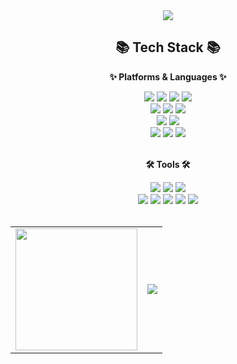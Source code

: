 <div align=center>
	<img src="https://capsule-render.vercel.app/api?type=venom&height=200&color=gradient&text=yousangjun's%20%20Github&section=header&textBg=false&fontColor=00AAFF&fontSize=50&animation=twinkling" />	
</div>

<div align="center">
	 <h2>📚 Tech Stack 📚</h2>
	 <strong><p>✨ Platforms & Languages ✨</p></strong>
</div>
<div  align="center">
	<img src="https://img.shields.io/badge/Java-007396?style=flat&logo=Conda-Forge&logoColor=white" />
	<img src="https://img.shields.io/badge/HTML5-E34F26?style=flat&logo=HTML5&logoColor=white" />
	<img src="https://img.shields.io/badge/CSS3-1572B6?style=flat&logo=CSS3&logoColor=white" />
	<img src="https://img.shields.io/badge/JavaScript-F7DF1E?style=flat&logo=JavaScript&logoColor=white" />
	<br>
	<img src="https://img.shields.io/badge/Spring-6DB33F?style=flat&logo=Spring&logoColor=white" />
	<img src="https://img.shields.io/badge/Bootstrap-7952B3?style=flat&logo=Bootstrap&logoColor=white" />
	<img src="https://img.shields.io/badge/jQuery-0769AD?style=flat&logo=jQuery&logoColor=white" />
	<br>
	<img src="https://img.shields.io/badge/Oracle%20SQL-F80000?style=flat&logo=Oracle&logoColor=white" />
	<img src="https://img.shields.io/badge/MySQL-4479A1?style=flat&logo=MySQL&logoColor=white" />
 	<br>
	<img src="https://img.shields.io/badge/Git-F05032?style=flat-square&logo=git&logoColor=white"/>
	<img src="https://img.shields.io/badge/GitHub-181717?style=flat-square&logo=GitHub&logoColor=white"/>
 	<img src="https://img.shields.io/badge/Visual Studio Code-007ACC?style=flat-square&logo=Visual Studio Code&logoColor=white"/>



</div>
<br>
<div align="center">
	<strong><p>🛠 Tools 🛠</p></strong>
</div>
<div align="center">
	<img src="https://img.shields.io/badge/Eclipse%20IDE-2C2255?style=flat&logo=EclipseIDE&logoColor=white" />
	<img src="https://img.shields.io/badge/Visual%20Studio%20Code-007ACC?style=flat&logo=VisualStudioCode&logoColor=white" />
	<img src="https://img.shields.io/badge/Visual%20Studio-4D37BB?style=flat&logo=VisualStudio&logoColor=white" />
	<br>
	<img src="https://img.shields.io/badge/Tomcat-F8DC75?style=flat&logo=ApacheTomcat&logoColor=white" />
	<img src="https://img.shields.io/badge/AWS-232F3E?style=flat&logo=AmazonAWS&logoColor=white" />
	<img src="https://img.shields.io/badge/SVN-809CC9?style=flat&logo=Subversion&logoColor=white" />
	<img src="https://img.shields.io/badge/GitHub-181717?style=flat&logo=GitHub&logoColor=white" />
	<img src="https://img.shields.io/badge/Toad-181717?style=flat&logo=Toad&logoColor=white" />
</div>

<br>

<table border="0">
  <tr border="0">
    <td><img src="https://github-readme-stats.vercel.app/api/top-langs/?username=yousangjun&layout=compact" style="height: 195px;"></td>
    <td><img src="https://github-readme-stats.vercel.app/api?username=yousangjun&show_icons=true"></td>
  </tr>
</table>

<br>


</div>
<br>
